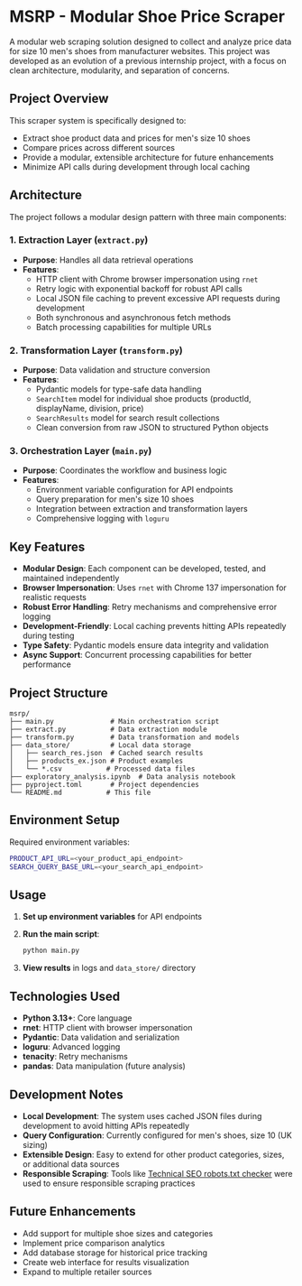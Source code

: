 # MSRP - Modular Shoe Price Scraper

A modular web scraping solution designed to collect and analyze price data for size 10 men's shoes from manufacturer websites. This project was developed as an evolution of a previous internship project, with a focus on clean architecture, modularity, and separation of concerns.

## Project Overview

This scraper system is specifically designed to:

- Extract shoe product data and prices for men's size 10 shoes
- Compare prices across different sources
- Provide a modular, extensible architecture for future enhancements
- Minimize API calls during development through local caching

## Architecture

The project follows a modular design pattern with three main components:

### 1. Extraction Layer (`extract.py`)

- **Purpose**: Handles all data retrieval operations
- **Features**:
  - HTTP client with Chrome browser impersonation using `rnet`
  - Retry logic with exponential backoff for robust API calls
  - Local JSON file caching to prevent excessive API requests during development
  - Both synchronous and asynchronous fetch methods
  - Batch processing capabilities for multiple URLs

### 2. Transformation Layer (`transform.py`)

- **Purpose**: Data validation and structure conversion
- **Features**:
  - Pydantic models for type-safe data handling
  - `SearchItem` model for individual shoe products (productId, displayName, division, price)
  - `SearchResults` model for search result collections
  - Clean conversion from raw JSON to structured Python objects

### 3. Orchestration Layer (`main.py`)

- **Purpose**: Coordinates the workflow and business logic
- **Features**:
  - Environment variable configuration for API endpoints
  - Query preparation for men's size 10 shoes
  - Integration between extraction and transformation layers
  - Comprehensive logging with `loguru`

## Key Features

- **Modular Design**: Each component can be developed, tested, and maintained independently
- **Browser Impersonation**: Uses `rnet` with Chrome 137 impersonation for realistic requests
- **Robust Error Handling**: Retry mechanisms and comprehensive error logging
- **Development-Friendly**: Local caching prevents hitting APIs repeatedly during testing
- **Type Safety**: Pydantic models ensure data integrity and validation
- **Async Support**: Concurrent processing capabilities for better performance

## Project Structure

```text
msrp/
├── main.py              # Main orchestration script
├── extract.py           # Data extraction module
├── transform.py         # Data transformation and models
├── data_store/          # Local data storage
│   ├── search_res.json  # Cached search results
│   ├── products_ex.json # Product examples
│   └── *.csv           # Processed data files
├── exploratory_analysis.ipynb  # Data analysis notebook
├── pyproject.toml       # Project dependencies
└── README.md           # This file
```

## Environment Setup

Required environment variables:

```bash
PRODUCT_API_URL=<your_product_api_endpoint>
SEARCH_QUERY_BASE_URL=<your_search_api_endpoint>
```

## Usage

1. **Set up environment variables** for API endpoints
2. **Run the main script**:

   ```bash
   python main.py
   ```

3. **View results** in logs and `data_store/` directory

## Technologies Used

- **Python 3.13+**: Core language
- **rnet**: HTTP client with browser impersonation
- **Pydantic**: Data validation and serialization
- **loguru**: Advanced logging
- **tenacity**: Retry mechanisms
- **pandas**: Data manipulation (future analysis)

## Development Notes

- **Local Development**: The system uses cached JSON files during development to avoid hitting APIs repeatedly
- **Query Configuration**: Currently configured for men's shoes, size 10 (UK sizing)
- **Extensible Design**: Easy to extend for other product categories, sizes, or additional data sources
- **Responsible Scraping**: Tools like [Technical SEO robots.txt checker](https://technicalseo.com/tools/robots-txt/) were used to ensure responsible scraping practices

## Future Enhancements

- Add support for multiple shoe sizes and categories
- Implement price comparison analytics
- Add database storage for historical price tracking
- Create web interface for results visualization
- Expand to multiple retailer sources
